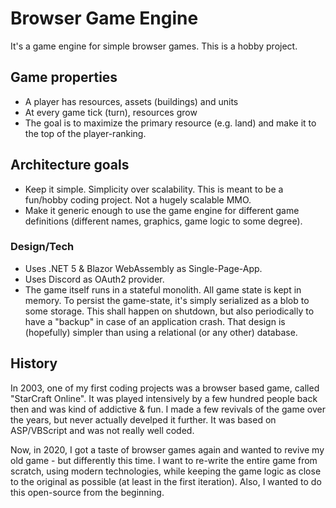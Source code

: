 # Browser Game Engine

It's a game engine for simple browser games. This is a hobby project.

## Game properties

 * A player has resources, assets (buildings) and units
 * At every game tick (turn), resources grow
 * The goal is to maximize the primary resource (e.g. land) and make it to the top of the player-ranking.

## Architecture goals

 * Keep it simple. Simplicity over scalability. This is meant to be a fun/hobby coding project. Not a hugely scalable MMO.
 * Make it generic enough to use the game engine for different game definitions (different names, graphics, game logic to some degree).

 ### Design/Tech

 * Uses .NET 5 & Blazor WebAssembly as Single-Page-App.
 * Uses Discord as OAuth2 provider.
 * The game itself runs in a stateful monolith. All game state is kept in memory. To persist the game-state, it's simply serialized as a blob to some storage. This shall happen on shutdown, but also periodically to have a "backup" in case of an application crash. That design is (hopefully) simpler than using a relational (or any other) database.

## History

In 2003, one of my first coding projects was a browser based game, called "StarCraft Online". It was played intensively by a few hundred people back then and was kind of addictive & fun. I made a few revivals of the game over the years, but never actually develped it further. It was based on ASP/VBScript and was not really well coded.

Now, in 2020, I got a taste of browser games again and wanted to revive my old game - but differently this time. I want to re-write the entire game from scratch, using modern technologies, while keeping the game logic as close to the original as possible (at least in the first iteration). Also, I wanted to do this open-source from the beginning.